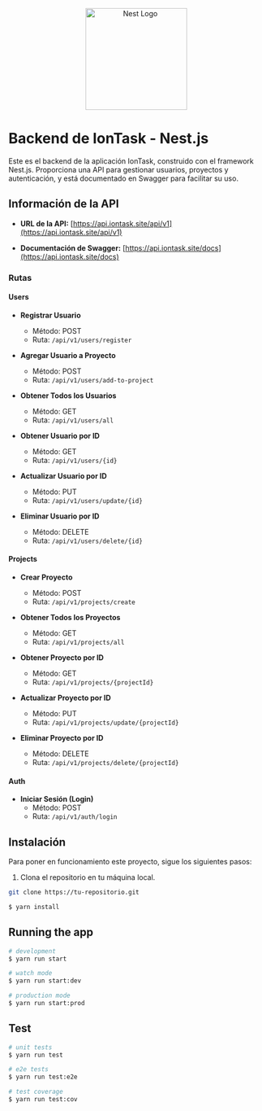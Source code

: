 <p align="center">
  <a href="http://nestjs.com/" target="blank"><img src="https://nestjs.com/img/logo-small.svg" width="200" alt="Nest Logo" /></a>
</p>

# Backend de IonTask - Nest.js

Este es el backend de la aplicación IonTask, construido con el framework Nest.js. Proporciona una API para gestionar usuarios, proyectos y autenticación, y está documentado en Swagger para facilitar su uso.

## Información de la API

- **URL de la API:** [https://api.iontask.site/api/v1](https://api.iontask.site/api/v1)

- **Documentación de Swagger:** [https://api.iontask.site/docs](https://api.iontask.site/docs)

### Rutas

#### Users

- **Registrar Usuario**
  - Método: POST
  - Ruta: `/api/v1/users/register`

- **Agregar Usuario a Proyecto**
  - Método: POST
  - Ruta: `/api/v1/users/add-to-project`

- **Obtener Todos los Usuarios**
  - Método: GET
  - Ruta: `/api/v1/users/all`

- **Obtener Usuario por ID**
  - Método: GET
  - Ruta: `/api/v1/users/{id}`

- **Actualizar Usuario por ID**
  - Método: PUT
  - Ruta: `/api/v1/users/update/{id}`

- **Eliminar Usuario por ID**
  - Método: DELETE
  - Ruta: `/api/v1/users/delete/{id}`

#### Projects

- **Crear Proyecto**
  - Método: POST
  - Ruta: `/api/v1/projects/create`

- **Obtener Todos los Proyectos**
  - Método: GET
  - Ruta: `/api/v1/projects/all`

- **Obtener Proyecto por ID**
  - Método: GET
  - Ruta: `/api/v1/projects/{projectId}`

- **Actualizar Proyecto por ID**
  - Método: PUT
  - Ruta: `/api/v1/projects/update/{projectId}`

- **Eliminar Proyecto por ID**
  - Método: DELETE
  - Ruta: `/api/v1/projects/delete/{projectId}`

#### Auth

- **Iniciar Sesión (Login)**
  - Método: POST
  - Ruta: `/api/v1/auth/login`

## Instalación

Para poner en funcionamiento este proyecto, sigue los siguientes pasos:

1. Clona el repositorio en tu máquina local.

```bash
git clone https://tu-repositorio.git
```


```bash
$ yarn install
```

## Running the app

```bash
# development
$ yarn run start

# watch mode
$ yarn run start:dev

# production mode
$ yarn run start:prod
```

## Test

```bash
# unit tests
$ yarn run test

# e2e tests
$ yarn run test:e2e

# test coverage
$ yarn run test:cov
```
